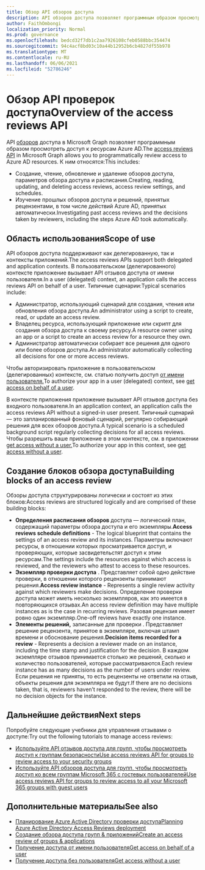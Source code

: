 ```yaml
---
title: Обзор API обзоров доступа
description: API обзоров доступа позволяет программным образом просмотреть доступ к ресурсам Azure AD.
author: FaithOmbongi
localization_priority: Normal
ms.prod: governance
ms.openlocfilehash: bedcd32f7db1c2aa7926108cfeb0588bbc354474
ms.sourcegitcommit: 94c4acf8bd03c10a44b12952b6cb4827df55b978
ms.translationtype: MT
ms.contentlocale: ru-RU
ms.lasthandoff: 06/06/2021
ms.locfileid: "52786246"
---
```

# <a name="overview-of-the-access-reviews-api"></a><span data-ttu-id="564c5-103">Обзор API проверок доступа</span><span class="sxs-lookup"><span data-stu-id="564c5-103">Overview of the access reviews API</span></span>

<span data-ttu-id="564c5-104">API [обзоров](/graph/api/resources/accessreviewsv2-root?view=graph-rest-beta&preserve-view=true) доступа в Microsoft Graph позволяет программным образом просмотреть доступ к ресурсам Azure AD.</span><span class="sxs-lookup"><span data-stu-id="564c5-104">The [access reviews API](/graph/api/resources/accessreviewsv2-root?view=graph-rest-beta&preserve-view=true) in Microsoft Graph allows you to programmatically review access to Azure AD resources.</span></span> <span data-ttu-id="564c5-105">К ним относятся:</span><span class="sxs-lookup"><span data-stu-id="564c5-105">This includes:</span></span>
+ <span data-ttu-id="564c5-106">Создание, чтение, обновление и удаление обзоров доступа, параметров обзора доступа и расписания.</span><span class="sxs-lookup"><span data-stu-id="564c5-106">Creating, reading, updating, and deleting access reviews, access review settings, and schedules.</span></span>
+ <span data-ttu-id="564c5-107">Изучение прошлых обзоров доступа и решений, принятых рецензентами, в том числе действий Azure AD, принятых автоматически.</span><span class="sxs-lookup"><span data-stu-id="564c5-107">Investigating past access reviews and the decisions taken by reviewers, including the steps Azure AD took automatically.</span></span>

## <a name="scope-of-use"></a><span data-ttu-id="564c5-108">Область использования</span><span class="sxs-lookup"><span data-stu-id="564c5-108">Scope of use</span></span>

<span data-ttu-id="564c5-109">API обзоров доступа поддерживают как делегированную, так и контексты приложений.</span><span class="sxs-lookup"><span data-stu-id="564c5-109">The access reviews APIs support both delegated and application contexts.</span></span> <span data-ttu-id="564c5-110">В пользовательском (делегированного) контексте приложение вызывает API отзывов доступа от имени пользователя.</span><span class="sxs-lookup"><span data-stu-id="564c5-110">In a user (delegated) context, an application calls the access reviews API on behalf of a user.</span></span> <span data-ttu-id="564c5-111">Типичные сценарии:</span><span class="sxs-lookup"><span data-stu-id="564c5-111">Typical scenarios include:</span></span>
+ <span data-ttu-id="564c5-112">Администратор, использующий сценарий для создания, чтения или обновления обзора доступа.</span><span class="sxs-lookup"><span data-stu-id="564c5-112">An administrator using a script to create, read, or update an access review.</span></span>
+ <span data-ttu-id="564c5-113">Владелец ресурса, использующий приложение или скрипт для создания обзора доступа к своему ресурсу.</span><span class="sxs-lookup"><span data-stu-id="564c5-113">A resource owner using an app or a script to create an access review for a resource they own.</span></span>
+ <span data-ttu-id="564c5-114">Администратор автоматически собирает все решения для одного или более обзоров доступа.</span><span class="sxs-lookup"><span data-stu-id="564c5-114">An administrator automatically collecting all decisions for one or more access reviews.</span></span>
  
<span data-ttu-id="564c5-115">Чтобы авторизировать приложение в пользовательском (делегированных) контексте, см. статью получить доступ [от имени пользователя.](/graph/auth-v2-user)</span><span class="sxs-lookup"><span data-stu-id="564c5-115">To authorize your app in a user (delegated) context, see [get access on behalf of a user](/graph/auth-v2-user).</span></span>

<span data-ttu-id="564c5-116">В контексте приложения приложение вызывает API отзывов доступа без входного пользователя.</span><span class="sxs-lookup"><span data-stu-id="564c5-116">In an application context, an application calls the access reviews API without a signed-in user present.</span></span> <span data-ttu-id="564c5-117">Типичный сценарий — это запланированный фоновый сценарий, регулярно собирающий решения для всех обзоров доступа.</span><span class="sxs-lookup"><span data-stu-id="564c5-117">A typical scenario is a scheduled background script regularly collecting decisions for all access reviews.</span></span> <span data-ttu-id="564c5-118">Чтобы разрешить ваше приложение в этом контексте, см. в приложении [get access without a user.](/graph/auth-v2-service)</span><span class="sxs-lookup"><span data-stu-id="564c5-118">To authorize your app in this context, see [get access without a user](/graph/auth-v2-service).</span></span>

## <a name="building-blocks-of-an-access-review"></a><span data-ttu-id="564c5-119">Создание блоков обзора доступа</span><span class="sxs-lookup"><span data-stu-id="564c5-119">Building blocks of an access review</span></span>

<span data-ttu-id="564c5-120">Обзоры доступа структурированы логически и состоят из этих блоков:</span><span class="sxs-lookup"><span data-stu-id="564c5-120">Access reviews are structured logically and are comprised of these building blocks:</span></span>
+ <span data-ttu-id="564c5-121">**Определения расписания обзоров** доступа — логический план, содержащий параметры обзора доступа и его экземпляры.</span><span class="sxs-lookup"><span data-stu-id="564c5-121">**Access reviews schedule definitions** -  The logical blueprint that contains the settings of an access review and its instances.</span></span> <span data-ttu-id="564c5-122">Параметры включают ресурсы, в отношении которых просматривается доступ, и проверяющих, которые засвидетельстят доступ к этим ресурсам.</span><span class="sxs-lookup"><span data-stu-id="564c5-122">The settings include the resources against which access is reviewed, and the reviewers who attest to access to these resources.</span></span>
+ <span data-ttu-id="564c5-123">**Экземпляр проверки доступа** . Представляет собой одно действие проверки, в отношении которого рецензенты принимают решения.</span><span class="sxs-lookup"><span data-stu-id="564c5-123">**Access review instance** - Represents a single review activity against which reviewers make decisions.</span></span> <span data-ttu-id="564c5-124">Определение проверки доступа может иметь несколько экземпляров, как это имеется в повторяющихся отзывах.</span><span class="sxs-lookup"><span data-stu-id="564c5-124">An access review definition may have multiple instances as is the case in recurring reviews.</span></span> <span data-ttu-id="564c5-125">Разовая рецензия имеет ровно один экземпляр.</span><span class="sxs-lookup"><span data-stu-id="564c5-125">One-off reviews have exactly one instance.</span></span>
+ <span data-ttu-id="564c5-126">**Элементы решений,** записанные для проверки . Представляет решение рецензента, принятое в экземпляре, включая штамп времени и обоснование решения.</span><span class="sxs-lookup"><span data-stu-id="564c5-126">**Decision items recorded for a review** - Represents a decision a reviewer made on an instance, including the time stamp and justification for the decision.</span></span> <span data-ttu-id="564c5-127">В каждом экземпляре отзывов принимается столько же решений, сколько и количество пользователей, которые рассматриваются.</span><span class="sxs-lookup"><span data-stu-id="564c5-127">Each review instance has as many decisions as the number of users under review.</span></span> <span data-ttu-id="564c5-128">Если решения не приняты, то есть рецензенты не ответили на отзыв, объекты решения для экземпляра не будут.</span><span class="sxs-lookup"><span data-stu-id="564c5-128">If there are no decisions taken, that is, reviewers haven’t responded to the review, there will be no decision objects for the instance.</span></span>

## <a name="next-steps"></a><span data-ttu-id="564c5-129">Дальнейшие действия</span><span class="sxs-lookup"><span data-stu-id="564c5-129">Next steps</span></span>

<span data-ttu-id="564c5-130">Попробуйте следующие учебники для управления отзывами о доступе:</span><span class="sxs-lookup"><span data-stu-id="564c5-130">Try out the following tutorials to manage access reviews:</span></span>

+ [<span data-ttu-id="564c5-131">Используйте API отзывов доступа для групп, чтобы просмотреть доступ к группам безопасности</span><span class="sxs-lookup"><span data-stu-id="564c5-131">Use access reviews API for groups to review access to your security groups</span></span>](tutorial-accessreviews-securitygroup.md)
+ [<span data-ttu-id="564c5-132">Используйте API обзоров доступа для групп, чтобы просмотреть доступ ко всем группам Microsoft 365 с гостевых пользователей</span><span class="sxs-lookup"><span data-stu-id="564c5-132">Use access reviews API for groups to review access to all your Microsoft 365 groups with guest users</span></span>](tutorial-accessreviews-M365group.md)

## <a name="see-also"></a><span data-ttu-id="564c5-133">Дополнительные материалы</span><span class="sxs-lookup"><span data-stu-id="564c5-133">See also</span></span>

+ [<span data-ttu-id="564c5-134">Планирование Azure Active Directory проверки доступа</span><span class="sxs-lookup"><span data-stu-id="564c5-134">Planning Azure Active Directory Access Reviews deployment</span></span>](/azure/active-directory/governance/deploy-access-reviews)
+ [<span data-ttu-id="564c5-135">Создание обзора доступа групп & приложений</span><span class="sxs-lookup"><span data-stu-id="564c5-135">Create an access review of groups & applications</span></span>](/azure/active-directory/governance/create-access-review)
+ [<span data-ttu-id="564c5-136">Получение доступа от имени пользователя</span><span class="sxs-lookup"><span data-stu-id="564c5-136">Get access on behalf of a user</span></span>](/graph/auth-v2-user)
+ [<span data-ttu-id="564c5-137">Получение доступа без пользователя</span><span class="sxs-lookup"><span data-stu-id="564c5-137">Get access without a user</span></span>](/graph/auth-v2-service)
